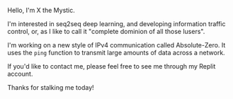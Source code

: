 Hello, I'm X the Mystic.


I'm interested in seq2seq deep learning, and developing information traffic control, or, as I like to call it "complete dominion of all those lusers".

I'm working on a new style of IPv4 communication called Absolute-Zero. It uses the `ping` function to transmit large amounts of data across a network. 

If you'd like to contact me, please feel free to see me through my Replit account.

Thanks for stalking me today!

